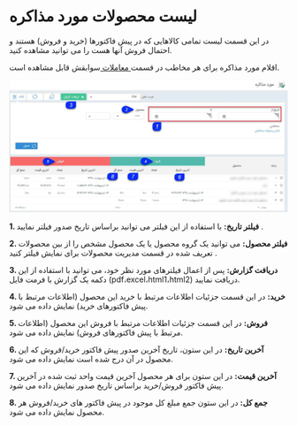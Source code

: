 # لیست محصولات مورد مذاکره 

در این قسمت لیست تمامی کالاهایی که در پیش فاکتورها (خرید و فروش) هستند و احتمال فروش آنها هست را می توانید مشاهده کنید.

اقلام مورد مذاکره برای هر مخاطب در قسمت[ معاملات ](https://github.com/1stco/PayamGostarDocs/blob/master/help%202.5.4/Integrated-bank/Database/Trades/Trades.md)سوابقش قابل مشاهده است.

![](Negotiates.jpg)

**1. فیلتر تاریخ:** با استفاده از این فیلتر می توانید براساس تاریخ صدور فیلتر نمایید .

**2. فیلتر محصول:** می توانید یک گروه محصول یا یک محصول مشخص را از بین محصولات تعریف شده در قسمت مدیریت محصولات برای نمایش فیلتر کنید .

**3. دریافت گزارش:** پس از اعمال فیلترهای مورد نظر خود، می توانید با استفاده از این دکمه یک گزارش با فرمت فایل  (pdf،excel،html1،html2) دریافت نمایید.

**4. خرید:** در این قسمت جزئیات اطلاعات مرتبط با خرید این محصول (اطلاعات مرتبط با پیش فاکتورهای خرید) نمایش داده می شود.

**5. فروش:** در این قسمت جزئیات اطلاعات مرتبط با فروش این محصول (اطلاعات مرتبط با پیش فاکتورهای فروش) نمایش داده می شود.

**6. آخرین تاریخ:** در این ستون، تاریخ آخرین  صدور پیش فاکتور خرید/فروش که این محصول در آن درج شده است نمایش داده می شود.

**7. آخرین قیمت:** در این ستون برای هر محصول آخرین قیمت واحد ثبت شده در آخرین پیش فاکتور فروش/خرید   براساس تاریخ صدور نمایش داده می شود.

**8. جمع کل:** در این ستون جمع مبلغ کل موجود در پیش  فاکتور های خرید/فروش هر محصول نمایش داده می شود.

